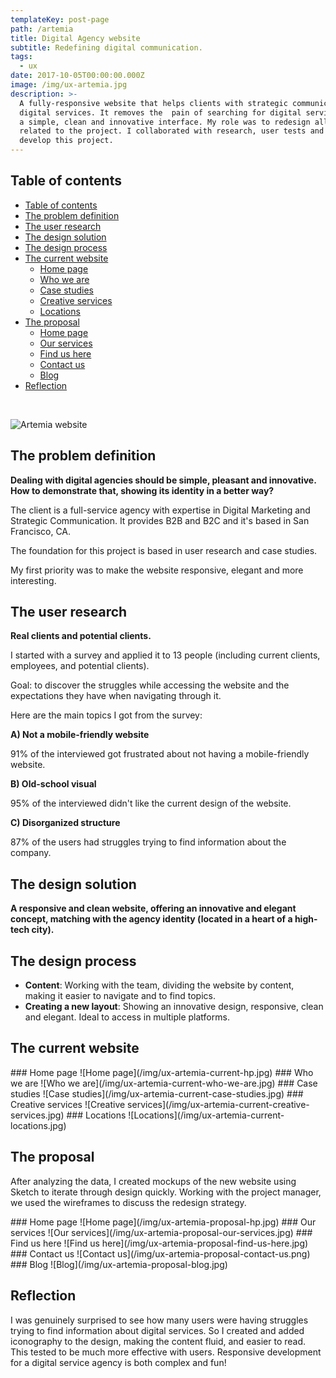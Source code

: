 ```yaml
---
templateKey: post-page
path: /artemia
title: Digital Agency website
subtitle: Redefining digital communication.
tags:
  - ux
date: 2017-10-05T00:00:00.000Z
image: /img/ux-artemia.jpg
description: >-
  A fully-responsive website that helps clients with strategic communication and
  digital services. It removes the  pain of searching for digital services, with
  a simple, clean and innovative interface. My role was to redesign all the UIs
  related to the project. I collaborated with research, user tests and design to
  develop this project.
---
```


## Table of contents

- [Table of contents](#table-of-contents)
- [The problem definition](#the-problem-definition)
- [The user research](#the-user-research)
- [The design solution](#the-design-solution)
- [The design process](#the-design-process)
- [The current website](#the-current-website)
  - [Home page](#home-page)
  - [Who we are](#who-we-are)
  - [Case studies](#case-studies)
  - [Creative services](#creative-services)
  - [Locations](#locations)
- [The proposal](#the-proposal)
  - [Home page](#home-page-1)
  - [Our services](#our-services)
  - [Find us here](#find-us-here)
  - [Contact us](#contact-us)
  - [Blog](#blog)
- [Reflection](#reflection)

<br/>

![Artemia website](/img/ux-artemia-large.jpg)

<a id="the-problem-definition"></a>
## The problem definition 

**Dealing with digital agencies should be simple, pleasant and innovative. How to demonstrate that, showing its identity in a better way?**

The client is a full-service agency with expertise in Digital Marketing and Strategic Communication. It provides B2B and B2C and it's based in San Francisco, CA.

The foundation for this project is based in user research and case studies.

My first priority was to make the website responsive, elegant and more interesting.

<a id="the-user-research"></a>
## The user research

**Real clients and potential clients.**

I started with a survey and applied it to 13 people (including current clients, employees, and potential clients).

Goal: to discover the struggles while accessing the website and the expectations they have when navigating through it. 

Here are the main topics I got from the survey: 

**A) Not a mobile-friendly website**

91% of the interviewed got frustrated about not having a mobile-friendly website.

**B) Old-school visual**

95% of the interviewed didn't like the current design of the website. 

**C) Disorganized structure**

87% of the users had struggles trying to find information about the company. 

<a id="the-design-solution"></a>
## The design solution

**A responsive and clean website, offering an innovative and elegant concept, matching with the agency identity (located in a heart of a high-tech city).**

<a id="the-design-process"></a>
## The design process

- **Content**: Working with the team, dividing the website by content, making it easier to navigate and to find topics. 
- **Creating a new layout**: Showing an innovative design, responsive, clean and elegant. Ideal to access in multiple platforms.

<a id="the-current-website"></a>
## The current website

<a id="home-page">
### Home page
![Home page](/img/ux-artemia-current-hp.jpg)

<a id="who-we-are">
### Who we are
![Who we are](/img/ux-artemia-current-who-we-are.jpg)

<a id="case-studies">
### Case studies
![Case studies](/img/ux-artemia-current-case-studies.jpg)

<a id="creative-services">
### Creative services
![Creative services](/img/ux-artemia-current-creative-services.jpg)

<a id="location">
### Locations
![Locations](/img/ux-artemia-current-locations.jpg)

<a id="the-proposal"></a>
## The proposal

After analyzing the data, I created mockups of the new website using Sketch to iterate through design quickly. Working with the project manager, we used the wireframes to discuss the redesign strategy. 

<a id="home-page">
### Home page
![Home page](/img/ux-artemia-proposal-hp.jpg)

<a id="our-services">
### Our services
![Our services](/img/ux-artemia-proposal-our-services.jpg)

<a id="find-us-here">
### Find us here
![Find us here](/img/ux-artemia-proposal-find-us-here.jpg)

<a id="contact-us">
### Contact us
![Contact us](/img/ux-artemia-proposal-contact-us.png)

<a id="blog">
### Blog
![Blog](/img/ux-artemia-proposal-blog.jpg)

<a id="reflection"></a>
## Reflection 

I was genuinely surprised to see how many users were having struggles trying to find information about digital services. So I created and added iconography to the design, making the content fluid, and easier to read. This tested to be much more effective with users. Responsive development for a digital service agency is both complex and fun! 
